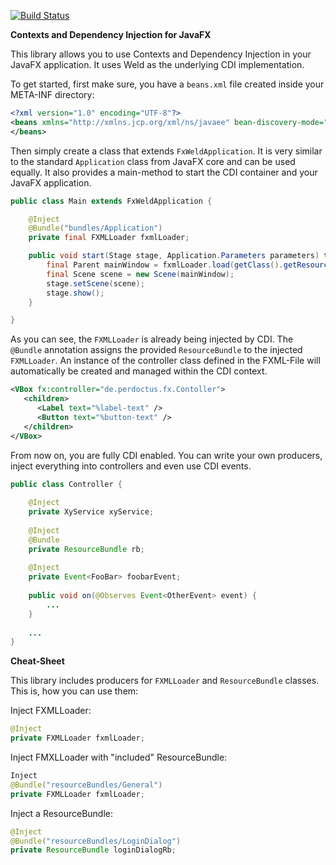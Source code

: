 [![Build Status](https://travis-ci.org/cgiesche/javafx-cdi-bootstrap.svg?branch=master)](https://travis-ci.org/cgiesche/javafx-cdi-bootstrap)

**Contexts and Dependency Injection for JavaFX**

This library allows you to use Contexts and Dependency Injection in your JavaFX application. It uses Weld as the underlying CDI implementation.

To get started, first make sure, you have a `beans.xml` file created inside your META-INF directory:
```xml
<?xml version="1.0" encoding="UTF-8"?>
<beans xmlns="http://xmlns.jcp.org/xml/ns/javaee" bean-discovery-mode="all">
</beans>
```

Then simply create a class that extends `FxWeldApplication`. It is very similar to the standard `Application` class from JavaFX core and can be used equally. It also provides a main-method to start the CDI container and your JavaFX application.

```java
public class Main extends FxWeldApplication {

    @Inject
    @Bundle("bundles/Application")
    private final FXMLLoader fxmlLoader;

    public void start(Stage stage, Application.Parameters parameters) throws Exception {
        final Parent mainWindow = fxmlLoader.load(getClass().getResourceAsStream("application.fxml"));
        final Scene scene = new Scene(mainWindow);
        stage.setScene(scene);
        stage.show();
    }

}
```

As you can see, the `FXMLLoader` is already being injected by CDI. The `@Bundle` annotation assigns the provided `ResourceBundle` to the injected `FXMLLoader`. An instance of the controller class defined in the FXML-File will automatically be created and managed within the CDI context. 

```xml
<VBox fx:controller="de.perdoctus.fx.Contoller">
   <children>
      <Label text="%label-text" />
      <Button text="%button-text" />
   </children>
</VBox>

```

From now on, you are fully CDI enabled. You can write your own producers, inject everything into controllers and even use CDI events.

```java
public class Controller {
    
    @Inject
    private XyService xyService;
    
    @Inject
    @Bundle
    private ResourceBundle rb;
    
    @Inject
    private Event<FooBar> foobarEvent;
    
    public void on(@Observes Event<OtherEvent> event) {
        ...
    }
    
    ...
}
```
 
**Cheat-Sheet**

This library includes producers for `FXMLLoader` and `ResourceBundle` classes. This is, how you can use them: 

Inject FXMLLoader:
```java
@Inject
private FXMLLoader fxmlLoader;
```

Inject FMXLLoader with "included" ResourceBundle:
```java
Inject
@Bundle("resourceBundles/General")
private FXMLLoader fxmlLoader;
```

Inject a ResourceBundle:
```java
@Inject
@Bundle("resourceBundles/LoginDialog")
private ResourceBundle loginDialogRb;
```


